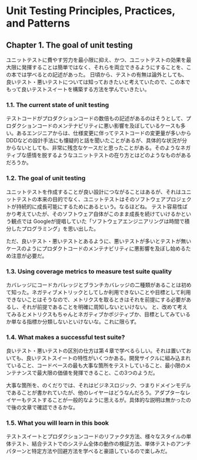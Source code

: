 # Unit Testing Principles, Practices, and Patterns

## Chapter 1. The goal of unit testing

ユニットテストに費やす労力を最小限に抑え、かつ、ユニットテストの効果を最大限に発揮することは簡単ではなく、それらを両立できるようにすることを、この本では学べるとの記述があった。
日頃から、テストの有無は論外としても、良いテスト・悪いテストについては知っておきたいと考えていたので、この本でもって良いテストスイートを構築する方法を学んでいきたい。

### 1.1. The current state of unit testing

テストコードがプロダクションコードの数倍もの記述があるのはそうとして、プロダクションコードのメンテナビリティに悪い影響を及ぼしているケースも多い。あるエンジニアからは、仕様変更に伴ってテストコードの変更量が多いからDDDなどの設計手法にも懐疑的と話を聞いたことがあるが、具体的な状況が分からないとしても、非常に残念なケースだと思ったことがある。そのようなネガティブな感情を脱するようなユニットテストの在り方とはどのようなものがあるだろうか。

### 1.2. The goal of unit testing

ユニットテストを作成することが良い設計につながることはあるが、それはユニットテストの本来の目的でなく、ユニットテストはそのソフトウェアプロジェクトが持続的に成長可能にするためにあるという。なるほどね。
テスト容易性ばかり考えていたが、そのソフトウェア自体がこのまま成長を続けていけるかという観点では Googleが提唱していた「ソフトウェアエンジニアリングは時間で積分したプログラミング」を思い出した。

ただ、良いテスト・悪いテストとあるように、悪いテストが多いとテストが無いケースのようにプロダクトコードのメンテナビリティに悪影響を及ぼし始めるため注意が必要だ。

### 1.3. Using coverage metrics to measure test suite quality

カバレッジにコードカバレッジとブランチカバレッジの二種類があることは初めて知った。ネガティブメトリックとしてしか利用できないことや目標として利用できないことはそうなので、メトリクスを取るときはそれを前提にする必要があるし、それが前提であることを明確に周知しないといけない。
と、改めて考えてみるとメトリクスもちゃんとネガティブかポジティブか、目標としてみているか単なる指標か分類しないといけないな。これに限らず。

### 1.4. What makes a successful test suite?

良いテスト・悪いテストの区別の仕方は第４章で学べるらしい。それは置いておいても、良いテストスイートの特性がいくつかある。開発サイクルに組み込まれていること、コードベースの最も大事な箇所をテストしていること、最小限のメンテナンスで最大限の価値を発揮できること、この3つのようだ。

大事な箇所を、のくだりでは、それはビジネスロジック、つまりドメインモデルであることが書かれていたが、他のレイヤーはどうなんだろう。アダプターなレイヤーもテストすることが一般的なように思えるが。具体的な説明は無かったので後の文章で確認できるかな。

### 1.5. What you will learn in this book

テストスイートとプロダクションコードのリファクタ方法、様々なスタイルの単体テスト、結合テストでのシステム全体の動作の検証方法、単体テストのアンチパターンと特定方法や回避方法を学べると豪語しているので楽しみだ。
